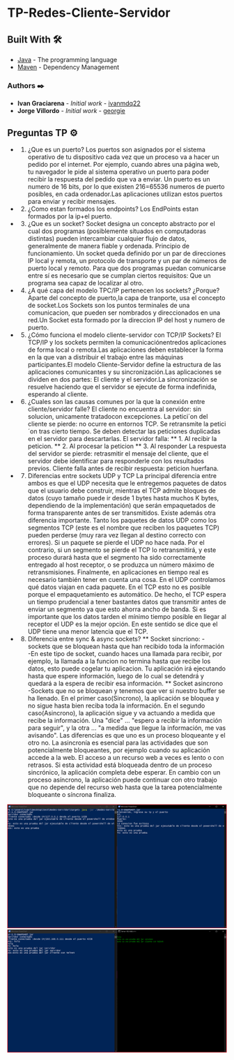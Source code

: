 # TP-Redes-Cliente-Servidor

## Built With 🛠️

* [Java](https://www.java.com/es/) - The programming language
* [Maven](https://maven.apache.org/) - Dependency Management

### Authors ✒️

* **Ivan Graciarena** - *Initial work* - [ivanmdq22](https://github.com/IGraciarena)
* **Jorge Villordo** - *Initial work* - [georgie](https://github.com/villordo)

## Preguntas TP ⚙️
* 1. ¿Que es un puerto?
Los puertos son asignados por el sistema operativo de tu dispositivo cada vez que un proceso va a hacer un pedido por el internet. Por ejemplo, cuando abres una página web, tu navegador le pide al sistema operativo un puerto para poder recibir la respuesta del pedido que va a enviar.
Un puerto es un numero de 16 bits, por lo que existen 216=65536 numeros de puerto posibles, en cada ordenador.Las aplicaciones  utilizan  estos puertos  para enviar y recibir mensajes.
* 2. ¿Como estan formados los endpoints?
Los EndPoints estan formados por la ip+el puerto.
* 3. ¿Que es un socket?
Socket designa un concepto abstracto por el cual dos programas (posiblemente situados en computadoras distintas) pueden intercambiar cualquier flujo de datos, generalmente de manera fiable y ordenada.
Principio de funcionamiento. Un socket queda definido por un par de direcciones IP local y remota, un protocolo de transporte y un par de números de puerto local y remoto. Para que dos programas puedan comunicarse entre sí es necesario que se cumplan ciertos requisitos: Que un programa sea capaz de localizar al otro.
* 4. ¿A qué capa del modelo TPC/IP pertenecen los sockets? ¿Porque?
Aparte del concepto de puerto,la capa de tranporte, usa el concepto de socket.Los Sockets  son los puntos terminales  de una comunicacion, que pueden ser nombrados y direccionados en una red.Un Socket esta formado por la direccion IP del host y numero de puerto.
* 5. ¿Cómo funciona el modelo cliente-servidor con TCP/IP Sockets?
El TCP/IP y los sockets permiten la comunicaciónentredos aplicaciones de forma local o remota.Las aplicaciones deben establecer la forma en la que van a distribuir el trabajo entre las máquinas participantes.El modelo Cliente-Servidor define la estructura de las aplicaciones comunicantes y su sincronización.Las aplicaciones se dividen en dos partes: El cliente y el servidor.La sincronización se resuelve haciendo que el servidor se ejecute de forma indefinida, esperando al cliente.
* 6. ¿Cuales son las causas comunes por la que la conexión entre cliente/servidor falle?
El cliente no encuentra al servidor: sin solucion, unicamente tratadocon excepciones.
La petici´on del cliente se pierde: no ocurre en entornos TCP. Se retransmite la petici´on tras cierto tiempo. Se deben detectar las peticiones duplicadas en el servidor para descartarlas.
El servidor falla:
** 1. Al recibir la peticion.
** 2. Al procesar la peticion
** 3. Al responder
La respuesta del servidor se pierde: retrasmitir el mensaje del cliente, que el servidor debe identificar para responderle con los resultados previos.
Cliente falla antes de recibir respuesta: peticion huerfana. 
* 7. Diferencias entre sockets UDP y TCP
La principal diferencia entre ambos es que el UDP necesita que le entregemos paquetes de datos que el usuario debe construir, mientras el TCP admite bloques de datos (cuyo tamaño puede ir desde 1 bytes hasta muchos K bytes, dependiendo de la implementación) que serán empaquetados de forma transparente antes de ser transmitidos. 
Existe además otra diferencia importante. Tanto los paquetes de datos UDP como los segmentos TCP (este es el nombre que reciben los paquetes TCP) pueden perderse (muy rara vez llegan al destino correcto con errores). Si un paquete se pierde el UDP no hace nada. Por el contrario, si un segmento se pierde el TCP lo retransmitirá, y este proceso durará hasta que el segmento ha sido correctamente entregado al host receptor, o se produzca un número máximo de retransmisiones. 
Finalmente, en aplicaciones en tiempo real es necesario también tener en cuenta una cosa. En el UDP controlamos qué datos viajan en cada paquete. En el TCP esto no es posible porque el empaquetamiento es automático. De hecho, el TCP espera un tiempo prudencial a tener bastantes datos que transmitir antes de enviar un segmento ya que esto ahorra ancho de banda. Si es importante que los datos tarden el mínimo tiempo posible en llegar al receptor el UDP es la mejor opción. En este sentido se dice que el UDP tiene una menor latencia que el TCP.
* 8. Diferencia entre sync & async sockets?
** Socket sincriono:
-sockets que se bloquean hasta que han recibido toda la información  
-En este tipo de socket, cuando haces una llamada para recibir, por ejemplo, la llamada a la funcion no termina hasta que recibe los datos, esto puede cogelar tu aplicacion.
 Tu aplicación irá ejecutando hasta que espere información, luego de lo cual se detendrá y quedará a la espera de recibir esa información.
** Socket asincrono
-Sockets que no se bloquean y tenemos que ver si nuestro buffer se ha llenado.
En el primer caso(Sincrono), la aplicación se bloquea y no sigue hasta bien reciba toda la información. En el segundo caso(Asincrono), la aplicación sigue y va actuando a medida que recibe la información. Una "dice" ... "espero a recibir la información para seguir", y la otra ... "a medida que llegue la información, me vas avisando".
Las diferencias es que uno es un proceso bloqueante y el otro no. La asincronía es esencial para las actividades que son potencialmente bloqueantes, por ejemplo cuando su aplicación accede a la web.  El acceso a un recurso web a veces es lento o con retrasos.  Si esta actividad está bloqueada dentro de un proceso sincrónico, la aplicación completa debe esperar.  En cambio con un proceso asíncrono, la aplicación puede continuar con otro trabajo que no depende del recurso web hasta que la tarea potencialmente bloqueante o síncrona finaliza.



![Screenshot del ejemplo con Powershell JAR](https://github.com/IGraciarena/TP-Redes-Cliente-Servidor/blob/master/Screenshot%20del%20ejemplo%20con%20Powershell%20JAR.png)
![Screenshot del ejemplo con telnet - JAR.png](https://github.com/IGraciarena/TP-Redes-Cliente-Servidor/blob/master/Screenshot%20del%20ejemplo%20con%20telnet%20-%20JAR.png)
